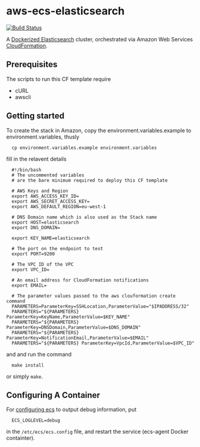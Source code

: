 # aws-ecs-elasticsearch
[![Build Status](https://travis-ci.org/dcrbsltd/aws-ecs-elasticsearch.svg?branch=master)](https://travis-ci.org/dcrbsltd/aws-ecs-elasticsearch)

A [Dockerized Elasticsearch](https://github.com/dockerfile/elasticsearch) cluster, orchestrated via Amazon Web Services [CloudFormation](http://www.cloudsarelies.com.s3-website-eu-west-1.amazonaws.com/).

## Prerequisites
The scripts to run this CF template require

  * cURL
  * awscli

## Getting started
To create the stack in Amazon, copy the environment.variables.example to environment.variables, thusly

```
  cp environment.variables.example environment.variables
```

fill in the relavent details 
```
  #!/bin/bash
  # The uncommented variables 
  # are the bare minimum required to deploy this CF template

  # AWS Keys and Region
  export AWS_ACCESS_KEY_ID=
  export AWS_SECRET_ACCESS_KEY=
  export AWS_DEFAULT_REGION=eu-west-1

  # DNS Domain name which is also used as the Stack name
  export HOST=elasticsearch
  export DNS_DOMAIN=

  export KEY_NAME=elasticsearch

  # The port on the endpoint to test
  export PORT=9200

  # The VPC ID of the VPC
  export VPC_ID=

  # An email address for CloudFormation notifications
  export EMAIL=

  # The parameter values passed to the aws clouformation create command 
  PARAMETERS=ParameterKey=SSHLocation,ParameterValue="$IPADDRESS/32"
  PARAMETERS="${PARAMETERS} ParameterKey=KeyName,ParameterValue=$KEY_NAME"
  PARAMETERS="${PARAMETERS} ParameterKey=DNSDomain,ParameterValue=$DNS_DOMAIN"
  PARAMETERS="${PARAMETERS} ParameterKey=NotificationEmail,ParameterValue=$EMAIL"
  PARAMETERS="${PARAMETERS} ParameterKey=VpcId,ParameterValue=$VPC_ID"
```
and and run the command
```
  make install
```
or simply ```make```.

## Configuring A Container
For [configuring ecs](http://docs.aws.amazon.com/AmazonECS/latest/developerguide/ecs-agent-config.html) to  output debug information, put
```
  ECS_LOGLEVEL=debug
```
in the ```/etc/ecs/ecs.config``` file, and restart the service (ecs-agent Docker containter).
